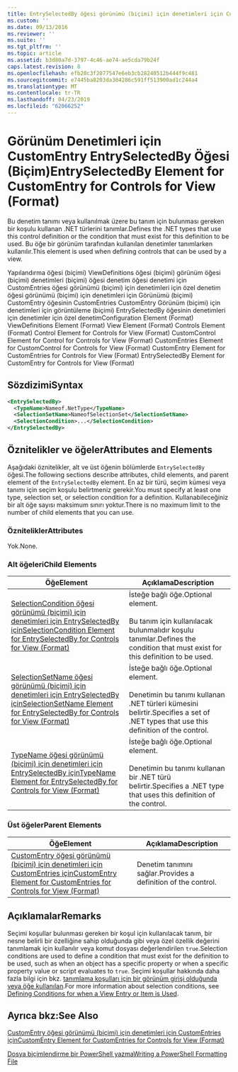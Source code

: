 ```yaml
---
title: EntrySelectedBy öğesi görünümü (biçimi) için denetimleri için CustomEntry için | Microsoft Docs
ms.custom: ''
ms.date: 09/13/2016
ms.reviewer: ''
ms.suite: ''
ms.tgt_pltfrm: ''
ms.topic: article
ms.assetid: b3d80a7d-3797-4c46-ae74-ae5cda79b24f
caps.latest.revision: 8
ms.openlocfilehash: efb20c3f2077547e6eb3cb28240512b444f9c481
ms.sourcegitcommit: e7445ba8203da304286c591ff513900ad1c244a4
ms.translationtype: MT
ms.contentlocale: tr-TR
ms.lasthandoff: 04/23/2019
ms.locfileid: "62066252"
---
```

# <a name="entryselectedby-element-for-customentry-for-controls-for-view-format"></a><span data-ttu-id="06590-102">Görünüm Denetimleri için CustomEntry EntrySelectedBy Öğesi (Biçim)</span><span class="sxs-lookup"><span data-stu-id="06590-102">EntrySelectedBy Element for CustomEntry for Controls for View (Format)</span></span>

<span data-ttu-id="06590-103">Bu denetim tanımı veya kullanılmak üzere bu tanım için bulunması gereken bir koşulu kullanan .NET türlerini tanımlar.</span><span class="sxs-lookup"><span data-stu-id="06590-103">Defines the .NET types that use this control definition or the condition that must exist for this definition to be used.</span></span> <span data-ttu-id="06590-104">Bu öğe bir görünüm tarafından kullanılan denetimler tanımlarken kullanılır.</span><span class="sxs-lookup"><span data-stu-id="06590-104">This element is used when defining controls that can be used by a view.</span></span>

<span data-ttu-id="06590-105">Yapılandırma öğesi (biçimi) ViewDefinitions öğesi (biçimi) görünüm öğesi (biçimi) denetimleri (biçimi) öğesi denetim öğesi denetimi için CustomEntries öğesi görünümü (biçimi) için denetimleri için özel denetim öğesi görünümü (biçimi) için denetimleri için Görünümü (biçimi) CustomEntry öğesinin CustomEntries CustomEntry Görünüm (biçimi) için denetimleri için görüntüleme (biçimi) EntrySelectedBy öğesinin denetimleri için denetimler için özel denetim</span><span class="sxs-lookup"><span data-stu-id="06590-105">Configuration Element (Format) ViewDefinitions Element (Format) View Element (Format) Controls Element (Format) Control Element for Controls for View (Format) CustomControl Element for Control for Controls for View (Format) CustomEntries Element for CustomControl for Controls for View (Format) CustomEntry Element for CustomEntries for Controls for View (Format) EntrySelectedBy Element for CustomEntry for Controls for View (Format)</span></span>

## <a name="syntax"></a><span data-ttu-id="06590-106">Sözdizimi</span><span class="sxs-lookup"><span data-stu-id="06590-106">Syntax</span></span>

```xml
<EntrySelectedBy>
  <TypeName>Nameof.NetType</TypeName>
  <SelectionSetName>NameofSelectionSet</SelectionSetName>
  <SelectionCondition>...</SelectionCondition>
</EntrySelectedBy>
```

## <a name="attributes-and-elements"></a><span data-ttu-id="06590-107">Öznitelikler ve öğeler</span><span class="sxs-lookup"><span data-stu-id="06590-107">Attributes and Elements</span></span>

<span data-ttu-id="06590-108">Aşağıdaki öznitelikler, alt ve üst öğenin bölümlerde `EntrySelectedBy` öğesi.</span><span class="sxs-lookup"><span data-stu-id="06590-108">The following sections describe attributes, child elements, and parent element of the `EntrySelectedBy` element.</span></span> <span data-ttu-id="06590-109">En az bir türü, seçim kümesi veya tanımı için seçim koşulu belirtmeniz gerekir.</span><span class="sxs-lookup"><span data-stu-id="06590-109">You must specify at least one type, selection set, or selection condition for a definition.</span></span> <span data-ttu-id="06590-110">Kullanabileceğiniz bir alt öğe sayısı maksimum sınırı yoktur.</span><span class="sxs-lookup"><span data-stu-id="06590-110">There is no maximum limit to the number of child elements that you can use.</span></span>

### <a name="attributes"></a><span data-ttu-id="06590-111">Öznitelikler</span><span class="sxs-lookup"><span data-stu-id="06590-111">Attributes</span></span>

<span data-ttu-id="06590-112">Yok.</span><span class="sxs-lookup"><span data-stu-id="06590-112">None.</span></span>

### <a name="child-elements"></a><span data-ttu-id="06590-113">Alt öğeleri</span><span class="sxs-lookup"><span data-stu-id="06590-113">Child Elements</span></span>

|<span data-ttu-id="06590-114">Öğe</span><span class="sxs-lookup"><span data-stu-id="06590-114">Element</span></span>|<span data-ttu-id="06590-115">Açıklama</span><span class="sxs-lookup"><span data-stu-id="06590-115">Description</span></span>|
|-------------|-----------------|
|[<span data-ttu-id="06590-116">SelectionCondition öğesi görünümü (biçimi) için denetimleri için EntrySelectedBy için</span><span class="sxs-lookup"><span data-stu-id="06590-116">SelectionCondition Element for EntrySelectedBy for Controls for View (Format)</span></span>](./selectioncondition-element-for-entryselectedby-for-controls-for-view-format.md)|<span data-ttu-id="06590-117">İsteğe bağlı öğe.</span><span class="sxs-lookup"><span data-stu-id="06590-117">Optional element.</span></span><br /><br /> <span data-ttu-id="06590-118">Bu tanım için kullanılacak bulunmalıdır koşulu tanımlar.</span><span class="sxs-lookup"><span data-stu-id="06590-118">Defines the condition that must exist for this definition to be used.</span></span>|
|[<span data-ttu-id="06590-119">SelectionSetName öğesi görünümü (biçimi) için denetimleri için EntrySelectedBy için</span><span class="sxs-lookup"><span data-stu-id="06590-119">SelectionSetName Element for EntrySelectedBy for Controls for View (Format)</span></span>](./selectionsetname-element-for-entryselectedby-for-controls-for-view-format.md)|<span data-ttu-id="06590-120">İsteğe bağlı öğe.</span><span class="sxs-lookup"><span data-stu-id="06590-120">Optional element.</span></span><br /><br /> <span data-ttu-id="06590-121">Denetimin bu tanımı kullanan .NET türleri kümesini belirtir.</span><span class="sxs-lookup"><span data-stu-id="06590-121">Specifies a set of .NET types that use this definition of the control.</span></span>|
|[<span data-ttu-id="06590-122">TypeName öğesi görünümü (biçimi) için denetimleri için EntrySelectedBy için</span><span class="sxs-lookup"><span data-stu-id="06590-122">TypeName Element for EntrySelectedBy for Controls for View (Format)</span></span>](./typename-element-for-entryselectedby-for-controls-for-view-format.md)|<span data-ttu-id="06590-123">İsteğe bağlı öğe.</span><span class="sxs-lookup"><span data-stu-id="06590-123">Optional element.</span></span><br /><br /> <span data-ttu-id="06590-124">Denetimin bu tanımı kullanan bir .NET türü belirtir.</span><span class="sxs-lookup"><span data-stu-id="06590-124">Specifies a .NET type that uses this definition of the control.</span></span>|

### <a name="parent-elements"></a><span data-ttu-id="06590-125">Üst öğeler</span><span class="sxs-lookup"><span data-stu-id="06590-125">Parent Elements</span></span>

|<span data-ttu-id="06590-126">Öğe</span><span class="sxs-lookup"><span data-stu-id="06590-126">Element</span></span>|<span data-ttu-id="06590-127">Açıklama</span><span class="sxs-lookup"><span data-stu-id="06590-127">Description</span></span>|
|-------------|-----------------|
|[<span data-ttu-id="06590-128">CustomEntry öğesi görünümü (biçimi) için denetimleri için CustomEntries için</span><span class="sxs-lookup"><span data-stu-id="06590-128">CustomEntry Element for CustomEntries for Controls for View (Format)</span></span>](./customentry-element-for-customentries-for-controls-for-view-format.md)|<span data-ttu-id="06590-129">Denetim tanımını sağlar.</span><span class="sxs-lookup"><span data-stu-id="06590-129">Provides a definition of the control.</span></span>|

## <a name="remarks"></a><span data-ttu-id="06590-130">Açıklamalar</span><span class="sxs-lookup"><span data-stu-id="06590-130">Remarks</span></span>

<span data-ttu-id="06590-131">Seçimi koşullar bulunması gereken bir koşul için kullanılacak tanım, bir nesne belirli bir özelliğine sahip olduğunda gibi veya özel özellik değerini tanımlamak için kullanılır veya komut dosyası değerlendirilen `true`.</span><span class="sxs-lookup"><span data-stu-id="06590-131">Selection conditions are used to define a condition that must exist for the definition to be used, such as when an object has a specific property or when a specific property value or script evaluates to `true`.</span></span> <span data-ttu-id="06590-132">Seçimi koşullar hakkında daha fazla bilgi için bkz. [tanımlama koşulları için bir görünüm girişi olduğunda veya öğe kullanılan](./defining-conditions-for-displaying-data.md).</span><span class="sxs-lookup"><span data-stu-id="06590-132">For more information about selection conditions, see [Defining Conditions for when a View Entry or Item is Used](./defining-conditions-for-displaying-data.md).</span></span>

## <a name="see-also"></a><span data-ttu-id="06590-133">Ayrıca bkz:</span><span class="sxs-lookup"><span data-stu-id="06590-133">See Also</span></span>

[<span data-ttu-id="06590-134">CustomEntry öğesi görünümü (biçimi) için denetimleri için CustomEntries için</span><span class="sxs-lookup"><span data-stu-id="06590-134">CustomEntry Element for CustomEntries for Controls for View (Format)</span></span>](./customentry-element-for-customentries-for-controls-for-view-format.md)

[<span data-ttu-id="06590-135">Dosya biçimlendirme bir PowerShell yazma</span><span class="sxs-lookup"><span data-stu-id="06590-135">Writing a PowerShell Formatting File</span></span>](./writing-a-powershell-formatting-file.md)
